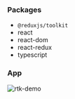 
### Packages
- ```@reduxjs/toolkit```
- react
- react-dom 
- react-redux  
- typescript

### App
![rtk-demo](https://user-images.githubusercontent.com/7237762/226647913-d4f9d867-6e00-41fb-a171-c80b9b8812b3.png)
